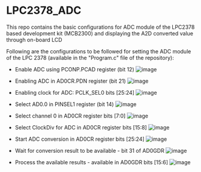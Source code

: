# LPC2378_ADC
This repo contains the basic configurations for ADC module of the LPC2378 based development kit (MCB2300) and displaying the A2D converted value through on-board LCD

Following are the configurations to be followed for setting the ADC module of the LPC 2378 (available in the "Program.c" file of the repository):
- Enable ADC using PCONP.PCAD register (bit 12)
![image](https://github.com/anr2311/LPC2378_ADC/assets/72514473/509e4db1-c1b0-49b2-a231-bc808238b2fb)


- Enabling ADC in AD0CR.PDN register (bit 21)
![image](https://github.com/anr2311/LPC2378_ADC/assets/72514473/9d0a9909-e1ac-40f6-9948-85f51ac11559)


- Enabling clock for ADC: PCLK_SEL0 bits [25:24]
![image](https://github.com/anr2311/LPC2378_ADC/assets/72514473/5231f2cd-3e45-4bce-9e47-a91dbae7a47c)


- Select AD0.0 in PINSEL1 register (bit 14)
![image](https://github.com/anr2311/LPC2378_ADC/assets/72514473/dc9091b1-1dbc-4c1e-ae8e-abb73cec6207)


- Select channel 0 in AD0CR register bits [7:0]
![image](https://github.com/anr2311/LPC2378_ADC/assets/72514473/09aa27ea-e742-4383-8f2b-3639f04719a8)


- Select ClockDiv for ADC in AD0CR register bits [15:8]
![image](https://github.com/anr2311/LPC2378_ADC/assets/72514473/1a5a796f-a5fd-41c2-b00a-961e943c1100)


- Start ADC conversion in AD0CR register bits [25:24]
![image](https://github.com/anr2311/LPC2378_ADC/assets/72514473/67c7d178-1ac5-4955-ae80-e20c865c6732)


- Wait for conversion result to be available - bit 31 of AD0GDR
![image](https://github.com/anr2311/LPC2378_ADC/assets/72514473/133e2a95-a236-4651-bd4c-11d90075435f)


- Process the available results - available in AD0GDR bits [15:6]
![image](https://github.com/anr2311/LPC2378_ADC/assets/72514473/c3b3635e-7795-43ef-96eb-d7e24e05ea8e)


